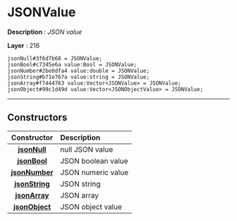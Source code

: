 # JSONValue

**Description** : *JSON value*

**Layer** : 216

```tl
jsonNull#3f6d7b68 = JSONValue;
jsonBool#c7345e6a value:Bool = JSONValue;
jsonNumber#2be0dfa4 value:double = JSONValue;
jsonString#b71e767a value:string = JSONValue;
jsonArray#f7444763 value:Vector<JSONValue> = JSONValue;
jsonObject#99c1d49d value:Vector<JSONObjectValue> = JSONValue;
```

---

## Constructors

| Constructor | Description |
| :---: | :--- |
| [**jsonNull**](constructor/jsonNull) | null JSON value |
| [**jsonBool**](constructor/jsonBool) | JSON boolean value |
| [**jsonNumber**](constructor/jsonNumber) | JSON numeric value |
| [**jsonString**](constructor/jsonString) | JSON string |
| [**jsonArray**](constructor/jsonArray) | JSON array |
| [**jsonObject**](constructor/jsonObject) | JSON object value |